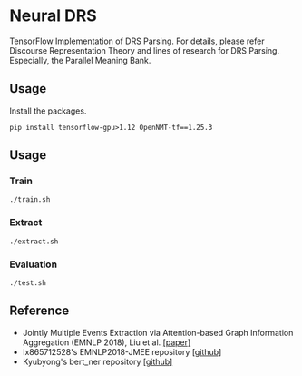 # Neural DRS
TensorFlow Implementation of DRS Parsing. For details, please refer Discourse Representation Theory and lines of research for DRS Parsing. Especially, the Parallel Meaning Bank.

## Usage
Install the packages.
 ```
 pip install tensorflow-gpu>1.12 OpenNMT-tf==1.25.3
 ```
## Usage

### Train
```
./train.sh
```

### Extract
```
./extract.sh
```

### Evaluation
```
./test.sh
```

## Reference
* Jointly Multiple Events Extraction via Attention-based Graph Information Aggregation (EMNLP 2018), Liu et al. [[paper]](https://arxiv.org/abs/1809.09078)
* lx865712528's EMNLP2018-JMEE repository [[github]](https://github.com/lx865712528/EMNLP2018-JMEE)
* Kyubyong's bert_ner repository [[github]](https://github.com/Kyubyong/bert_ner)
